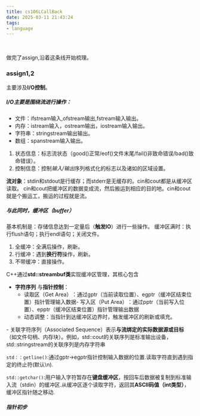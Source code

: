 ```yaml
---
title: cs106LCallBack
date: 2025-03-11 21:43:24
tags:
- language
---
```

 <!-- more -->

做完了assign,沿着这条线开始梳理。

### assign1,2

主要涉及**I/O控制**。

##### I/O主要是围绕流进行操作：
- 文件：ifstream输入,ofstream输出,fstream输入输出。
- 内存：istream输入，ostream输出，iostream输入输出。
- 字符串：stringstream输出输出。
- 数组：spanstream输入输出。

1. 状态信息：标志流状态（good()正常/eof()文件末尾/fail()非致命错误/bad()致命错误）。
2. 控制信息：控制*输入/输出*序列格式化的标志以及诸如的区域设置。

**流对象**：stdin和stdout是行缓存；而stderr是无缓存的。cin和cout都是从缓冲区读取。
cin和cout把缓冲区的数据变成流，然后搬运到相应的目的地。cin和cout就是个搬运工，搬运的过程就是流。

##### 与此同时，缓冲区（buffer）

基本机制是：存储信息达到一定量后（**触发IO**）进行一些操作。
缓冲区满时：执行flush语句；执行endl语句；关闭文件。

1. 全缓冲：全满后操作，刷新。
2. 行缓冲：遇到**换行符**操作，刷新。
3. 不带缓冲：直接操作。

C++通过**std::streambuf类**实现缓冲区管理，其核心包含

-  **​字符序列** 与**指针控制**：
    - 读取区（Get Area）​：通过gptr（当前读取位置）、egptr（缓冲区结束位置）指针管理输入数据
    ​- 写入区（Put Area）​：通过pptr（当前写入位置）、epptr（缓冲区结束位置）指针管理输出数据
    - 动态调整：当指针到达缓冲区边界时，触发缓冲区的刷新或填充。

​- 关联字符序列（Associated Sequence）​
    表示**与流绑定的实际数据源或目标**（如文件句柄、内存块）。例如，std::cout的关联序列是标准输出设备，std::stringstream的关联序列是内存字符串

`std：：getline()`:通过gptr->egptr指针控制输入数据的位置.读取字符直到遇到指定的终止符(默认\n).

`std::getchar()`:用户输入字符暂存在**键盘缓冲区**，按回车后数据被复制到标准输入流（stdin）的缓冲区.从缓冲区逐个读取字符，返回其**ASCII码值（int类型）**，缓冲区指针随之移动.

##### 指针初步

